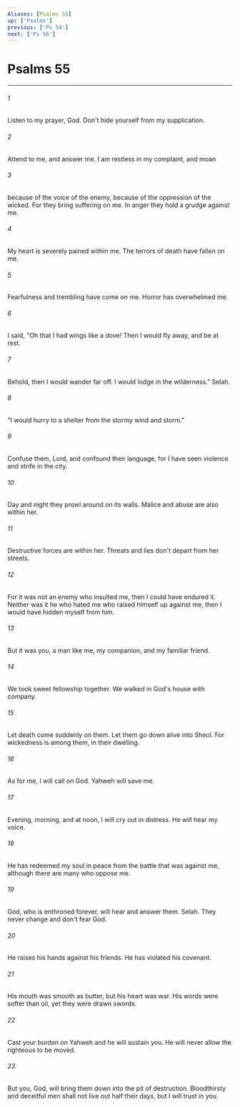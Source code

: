 ```yaml
---
Aliases: [Psalms 55]
up: ['Psalms']
previous: ['Ps 54']
next: ['Ps 56']
---
```

# Psalms 55
***





###### 1 

Listen to my prayer, God. Don't hide yourself from my supplication. 



###### 2 

Attend to me, and answer me. I am restless in my complaint, and moan 



###### 3 

because of the voice of the enemy, because of the oppression of the wicked. For they bring suffering on me. In anger they hold a grudge against me. 



###### 4 

My heart is severely pained within me. The terrors of death have fallen on me. 



###### 5 

Fearfulness and trembling have come on me. Horror has overwhelmed me. 



###### 6 

I said, "Oh that I had wings like a dove! Then I would fly away, and be at rest. 



###### 7 

Behold, then I would wander far off. I would lodge in the wilderness." Selah. 



###### 8 

"I would hurry to a shelter from the stormy wind and storm." 



###### 9 

Confuse them, Lord, and confound their language, for I have seen violence and strife in the city. 



###### 10 

Day and night they prowl around on its walls. Malice and abuse are also within her. 



###### 11 

Destructive forces are within her. Threats and lies don't depart from her streets. 



###### 12 

For it was not an enemy who insulted me, then I could have endured it. Neither was it he who hated me who raised himself up against me, then I would have hidden myself from him. 



###### 13 

But it was you, a man like me, my companion, and my familiar friend. 



###### 14 

We took sweet fellowship together. We walked in God's house with company. 



###### 15 

Let death come suddenly on them. Let them go down alive into Sheol. For wickedness is among them, in their dwelling. 



###### 16 

As for me, I will call on God. Yahweh will save me. 



###### 17 

Evening, morning, and at noon, I will cry out in distress. He will hear my voice. 



###### 18 

He has redeemed my soul in peace from the battle that was against me, although there are many who oppose me. 



###### 19 

God, who is enthroned forever, will hear and answer them. Selah. They never change and don't fear God. 



###### 20 

He raises his hands against his friends. He has violated his covenant. 



###### 21 

His mouth was smooth as butter, but his heart was war. His words were softer than oil, yet they were drawn swords. 



###### 22 

Cast your burden on Yahweh and he will sustain you. He will never allow the righteous to be moved. 



###### 23 

But you, God, will bring them down into the pit of destruction. Bloodthirsty and deceitful men shall not live out half their days, but I will trust in you.
